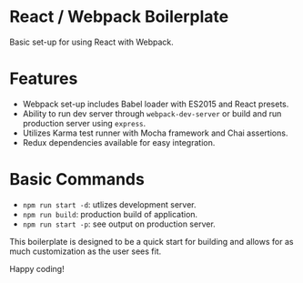 # React / Webpack Boilerplate

Basic set-up for using React with Webpack. 

# Features
- Webpack set-up includes Babel loader with ES2015 and React presets.
- Ability to run dev server through `webpack-dev-server` or build and run production server using `express`.
- Utilizes Karma test runner with Mocha framework and Chai assertions.
- Redux dependencies available for easy integration.

# Basic Commands
- `npm run start -d`: utlizes development server.
- `npm run build`: production build of application.
- `npm run start -p`: see output on production server.

This boilerplate is designed to be a quick start for building and allows for as much customization as the user sees fit.

Happy coding!
